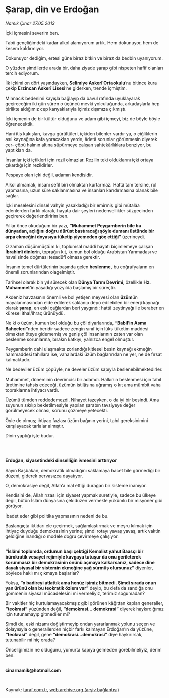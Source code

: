 # Şarap, din ve Erdoğan

*Namık Çınar 27.05.2013*

<div class="yazi"><p>İçki içmesini severim ben.</p>
<p>Tabii gençliğimdeki kadar alkol alamıyorum artık. Hem dokunuyor, hem de kesem kaldırmıyor.</p>
<p>Dokunuyor dediğim, ertesi güne biraz bitkin ve biraz da bedbin uyanıyorum.</p>
<p>O yüzden şimdilerde arada bir, daha ziyade şarap gibi nispeten hafif olanları tercih ediyorum.</p>
<p>İlk içkimi on dört yaşındayken, <b>Selimiye Askerî Ortaokulu</b>’nu bitince kura çekip <b>Erzincan Askerî Lisesi</b>’ne giderken, trende içmiştim.</p>
<p>Minnacık bedenimi kayışla bağlayıp da bavul rafında uyuklayarak geçireceğim iki gün süren o üçüncü mevki yolculuğunda, arkadaşlarla hep birlikte aldığımız cep kanyaklarıyla içimiz dışımıza çıkmıştı.</p>
<p>İçki içmenin de bir kültür olduğunu ve adam gibi içmeyi, biz de böyle böyle öğrenecektik.</p>
<p>Hani itiş kakışları, kavga gürültüleri, içkiden bilenler vardır ya, o çiğliklerin asıl kaynağına kafa yoracakları yerde, âdetâ sorunlar görünmesin diyerek çer- çöpü halının altına süpürmeye çalışan sahtekârlıklara benziyor, bu yaptıkları da.</p>
<p>İnsanlar içki içtikleri için rezil olmazlar. Rezilin teki olduklarını içki ortaya çıkardığı için rezildirler.</p>
<p>Pespaye olan içki değil, adamın kendisidir.</p>
<p>Alkol almamak, insanı sefil biri olmaktan kurtarmaz. Hattâ tam tersine, rol yapmasına, uzun süre saklanmasına ve insanları kandırmasına olanak bile sağlar.</p>
<p>İçki meselesini dinsel vahyin yasakladığı bir emirmiş gibi mütalâa edenlerden farklı olarak, hayata dair şeyleri nedensellikler süzgecinden geçirerek değerlendiririm ben.</p>
<p>Yıllar önce okuduğum bir yazı, <b>“Muhammet Peygamberin bile bu dünyadan, açlığını doğru dürüst bastıracağı şöyle dumanı üstünde bir arpa ekmeğini doyasıya tüketip yiyemeden göç ettiği”</b> üzerineydi.</p>
<p>O zaman düşünmüştüm ki, toplumsal maddi hayatı biçimlemeye çalışan <b>İbrahimî dinler</b>in, toprağın kıt, kumun bol olduğu Arabistan Yarımadası ve havalisinde doğması tesadüfî olmasa gerektir.</p>
<p>İnsanın temel dürtülerinin başında gelen <b>beslenme,</b> bu coğrafyaların en önemli sorunlarından olagelmiştir.</p>
<p>Tarihsel olarak bin yıl sürecek olan <b>Dünya Tarım Devrimi</b>, özellikle <b>Hz. Muhammet</b>’in yaşadığı yüzyılda başlamış bir süreçtir.</p>
<p>Akdeniz havzasının önemli ve bol yetişen meyvesi olan <b>üzüm</b>ün mayalanmasından elde edilerek saklanıp depo edilebilen bir enerji kaynağı olarak <b>şarap</b>, en eski çağlardan beri yaygındı; hattâ zeytinyağı ile beraber en küresel ithal/ihraç ürünüydü.</p>
<p>Ne ki o üzüm, kumun bol olduğu bu çöl diyarlarında, <b>“Babil’in Asma Bahçeleri”</b>nden beridir sadece zengin sınıf için lüks tüketim maddesi olmaktan öteye gidememiş ve geniş çöl insanlarının zaten var olan beslenme sorunlarına, bırakın katkıyı, yalnızca engel olmuştur.</p>
<p>Peygamberin dahi ulaşmakta zorlandığı kitlesel besin kaynağı ekmeğin hammaddesi tahıllara ise, vahalardaki üzüm bağlarından ne yer, ne de fırsat kalmaktadır.</p>
<p>Ne bedeviler üzüm çöpüyle, ne develer üzüm sapıyla beslenebilmektedirler.</p>
<p>Muhammet, döneminin devrimcisi bir adamdı. Halkının beslenmesi için tahıl üretimine tahsis edeceği, üzümün istilâsına uğramış o kıt ama mümbit vaha topraklarına ihtiyacı vardı.</p>
<p>Üzümü tümden reddedemezdi. Nihayet tazeyken, o da iyi bir besindi. Ama suyunun sıkılıp bekletilmesiyle yapılan şarabın tavsiyeye değer görülmeyecek olması, sorunu çözmeye yetecekti.</p>
<p>Öyle de olmuş; ihtiyaç fazlası üzüm bağının yerini, tahıl gereksinimini karşılayacak tarlalar almıştır.</p>
<p>Dinin yaptığı işte budur.</p>
<p>     </p>
<p><b><br/>Erdoğan, siyasetindeki dinselliğin ivmesini arttırıyor</b></p>
<p>Sayın Başbakan, demokratik olmadığını saklamaya hacet bile görmediği bir düzeni, giderek pervasızca dayatıyor.</p>
<p>O, demokrasiye değil, Allah’a mal ettiği durağan bir sisteme inanıyor.</p>
<p>Kendisini de, Allah rızası için siyaset yapmak suretiyle, sadece bu ülkeye değil, bütün İslâm dünyasına çekidüzen vermekle yükümlü bir misyoner gibi görüyor.</p>
<p>İbadet eder gibi politika yapmasının nedeni de bu.</p>
<p>Başlangıçta iktidarı ele geçirmek, sağlamlaştırmak ve meşru kılmak için ihtiyaç duyduğu demokrasinin yerine; şimdi rotayı yavaş yavaş, artık vaktin geldiğine inandığı o modele doğru çevirmeye çalışıyor.</p>
<p><b><br/>“İslâmi toplumda, ordunun başı çektiği Kemalist yahut Baasçı bir bürokratik vesayet rejimiyle kavgaya tutuşur da onu gerileterek korunmasız bir demokrasinin önünü açmaya kalkarsanız, sadece dine dayalı siyasal bir sistemin ekmeğine yağ sürmüş olursunuz”</b> diyenler, böylece haklı mı çıkmaya başlarlar?</p>
<p>Yoksa, <b>“o badireyi atlattık ama henüz işimiz bitmedi. Şimdi sırada onun yan ürünü olan bu teokratik özlem var”</b> deyip, bu defa da sandığa onu gömmenin siyasal mücadelesini mi vermeliyiz, terimiz soğumadan?</p>
<p>Bir vakitler hiç kurtulamayacakmışız gibi görünen kâğıttan kaplan generaller, <b>“teokrasi”</b> yüzünden değil, <b>“demokrasi... demokrasi”</b> diyerek haykırdığımız için tutunamayıp gitmediler mi?</p>
<p>Şimdi de, eski nizamı değiştirmeyip ondan yararlanmak yolunu seçen ve dolayısıyla o generallerden hiçbir farkı kalmayan Erdoğan’ın da yüzüne, <b>“teokrasi”</b> değil, gene <b>“demokrasi...demokrasi”</b> diye haykırırsak, tutunabilir mi hiç orada?</p>
<p>Önceliğimizin ne olduğunu, yumurta kapıya gelmeden görebilmeliyiz, derim ben.</p><b>
<p><br/>cinarnamik@hotmail.com</p>
<p></p></b> 
</div>

Kaynak: [taraf.com.tr](http://www.taraf.com.tr:80/namik-cinar/makale-sarap-din-ve-erdogan.htm), [web.archive.org (arşiv bağlantısı)](http://web.archive.org/web/20130608043859/http://www.taraf.com.tr:80/namik-cinar/makale-sarap-din-ve-erdogan.htm)
